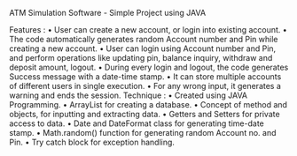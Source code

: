 ATM Simulation Software - Simple Project using JAVA 

Features :
•	User can create a new account, or login into existing account.
•	The code automatically generates random Account number and Pin while creating a new account.
•	User can login using Account number and Pin, and perform operations like updating pin, balance inquiry, withdraw and deposit amount, logout.
•	During every login and logout, the code generates Success message with a date-time stamp.
•	It can store multiple accounts of different users in single execution.
•	For any wrong input, it generates a warning and ends the session.
Technique :
•	Created using JAVA Programming.
•	ArrayList for creating a database.
•	Concept of method and objects, for inputting and extracting data.
•	Getters and Setters for private access to data.
•	Date and DateFormat class for generating time-date stamp.
•	Math.random() function for generating random Account no. and Pin.
•	Try catch block for exception handling.
